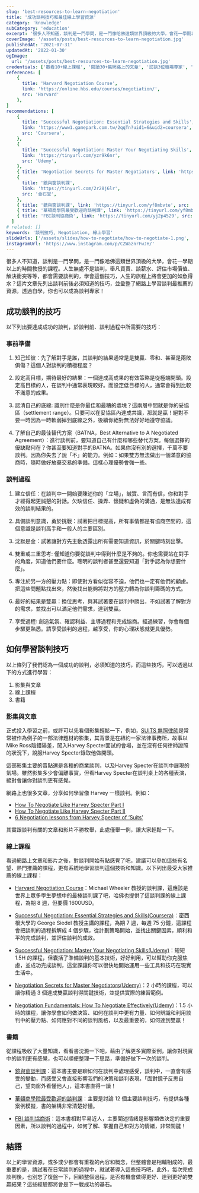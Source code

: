 ```yaml
---
slug: 'best-resources-to-learn-negotiation'
title: '成功談判技巧和最佳線上學習資源'
category: 'knowledge'
subCategory: 'education'
excerpt: '很多人不知道，談判是一門學問，是一門像哈佛這類世界頂級的大學，會花一學期以上的時間教授的課程。人生無處不是談判，舉凡買賣、談薪水、評估市場價值、解決衝突等等，都會需要談判的，學會這個技巧，人生的旅程上將會更加的如魚得水？這片文章先列出談判前後必須知道的技巧，並彙整了網路上學習談判最推薦的資源，透過自學，你也可以成為談判專家！'
coverImage: '/assets/posts/best-resources-to-learn-negotiation.jpg'
publishedAt: '2021-07-31'
updatedAt: '2022-01-30'
ogImage:
  url: '/assets/posts/best-resources-to-learn-negotiation.jpg'
credentials: ['觀看10+線上課程', '閱讀30+篇網路上的文章', '訪談3位職場專家', '閱讀5本相關書籍']
references: [
    {
      title: 'Harvard Negotiation Course',
      link: 'https://online.hbs.edu/courses/negotiation/',
      src: 'Harvard'
    },
]
recommendations: [
    {
      title: 'Successful Negotiation: Essential Strategies and Skills',
      link: 'https://www1.gamepark.com.tw/2qqTn?uid1=6&uid2=coursera',
      src: 'Coursera',
    },
    {
      title: 'Successful Negotiation: Master Your Negotiating Skills',
      link: 'https://tinyurl.com/yzr9k6nr',
      src: 'Udemy',
    },
    { title: 'Negotiation Secrets for Master Negotiators', link: 'https://tinyurl.com/ygl3k6q6', src: 'Udemy' },
    {
      title: '鏡與窗談判課',
      link: 'https://tinyurl.com/2r28j6lr',
      src: '金石堂',
    },
    { title: '鏡與窗談判課', link: 'https://tinyurl.com/yf8mbvte', src: '金石堂' },
    { title: '華頓商學院最受歡迎的談判課', link: 'https://tinyurl.com/yf8mbvte', src: '金石堂' },
    { title: 'FBI談判協商術', link: 'https://tinyurl.com/yj2p4529', src: '金石堂' },
  ]
# related: []
keywords: '談判技巧, Negotiation, 線上學習'
slideUrls: ['/assets/slides/how-to-negotiate/how-to-negotiate-1.png', '/assets/slides/how-to-negotiate/how-to-negotiate-2.png', '/assets/slides/how-to-negotiate/how-to-negotiate-3.png', '/assets/slides/how-to-negotiate/how-to-negotiate-4.png', '/assets/slides/how-to-negotiate/how-to-negotiate-5.png', '/assets/slides/how-to-negotiate/how-to-negotiate-6.png', '/assets/slides/how-to-negotiate/how-to-negotiate-7.png', '/assets/slides/how-to-negotiate/how-to-negotiate-8.png']
instagramUrl: 'https://www.instagram.com/p/CZWaznrFwJH/'
---
```


很多人不知道，談判是一門學問，是一門像哈佛這類世界頂級的大學，會花一學期以上的時間教授的課程。人生無處不是談判，舉凡買賣、談薪水、評估市場價值、解決衝突等等，都會需要談判的，學會這個技巧，人生的旅程上將會更加的如魚得水？這片文章先列出談判前後必須知道的技巧，並彙整了網路上學習談判最推薦的資源，透過自學，你也可以成為談判專家！

## 成功談判的技巧

以下列出要達成成功的談判，於談判前、談判過程中所需要的技巧：

### 事前準備

1. 知己知彼：先了解對手是誰，其談判的結果通常是是雙贏、零和、甚至是兩敗俱傷？這個人對談判的積極程度？

2. 設定高目標，期待最好的結果：一個達成高成果的有效策略是從極端開頭。設定高目標的人，在談判中通常表現較好。而設定低目標的人，通常會得到比較不滿意的成果。

3. 認清自己的底線: 識別什麼是你最佳和最糟的處境？這兩層中間就是你的妥協區（settlement range）。只要可以在妥協區內達成共識，那就是贏！絕對不要一時因為一時軟弱掉到底線之外，後續你絕對無法好好地遵守協議。

4. 了解自己的最佳替代方案（BATNA，Best Alternative to A Negotiated Agreement）：進行談判前，要知道自己有什麼和哪些替代方案。每個選擇的優缺點何在？你甚至要知道對手的BATNA。如果你沒有別的選擇，千萬不要談判。因為你失去了說「不」的能力。例如：如果雙方無法做出一個滿意的協商時，隨時做好放棄交易的準備，這樣心理優勢會強一些。

### 談判過程

1. 建立信任：在談判中一開始要陳述你的「立場」，誠實、言而有信，你和對手才經得起更誠懇的對話。欠缺信任、操弄、懷疑和虛偽的溝通，是無法達成有效的談判結果的。

2. 具備談判意識，勇於挑戰：試著把目標提高，所有事情都是有協商空間的，這個意識是談判高手和一般人的主要區別。

3. 沈默是金：試著讓對方先主動透露出所有需要知道資訊，於關鍵時刻出擊。

4. 雙重或三重思考: 僅知道你要從談判中得到什麼是不夠的。你也需要站在對手的角度，知道他們要什麼。聰明的談判者甚至還要知道「對手認為你想要什麼」。

5. 專注於另一方的壓力點：即使對方看似從容不迫，他們也一定有他們的顧慮。把這些問題點找出來，然後找出能夠將對方的壓力轉為你談判籌碼的方式。

6. 最好的結果是雙贏：換位思考，與其試著要在談判中勝出，不如試著了解對方的需求，並找出可以滿足他們需求，達到雙贏。

7. 享受過程: 創造氣氛、確認利益、主導過程和完成協商。經過練習，你會每個步驟更熟悉。請享受談判的過程，越享受，你的心理狀態就更具優勢。

## 如何學習談判技巧

以上條列了我們認為一個成功的談判，必須知道的技巧，而這些技巧，可以透過以下的方式進行學習：

1. 影集與文章
2. 線上課程
3. 書籍

### 影集與文章

正式投入學習之前，或許可以先看個影集輕鬆一下，例如，[SUITS 無照律師](https://www.imdb.com/title/tt1632701/)是常常被作為例子的一部法律題材的影集，其背景是在紐約一家法律事務所，故事以Mike Ross陰錯陽差，闖入Harvey Specter面試的會場，並在沒有任何律師證照的狀況下，說服Harvey Specter錄取他做開頭。

這部影集主要的賣點還是各種的商業談判，以及Harvey Specter在談判中展現的氣場。雖然影集多少會偏離事實，但看Harvey Specter在談判桌上的各種表演，絕對會讓你對談判更有感覺。

網路上也很多文章，分享如何學習像 Harvey 一樣談判。例如：

- [How To Negotiate Like Harvey Specter Part I](https://www.linkedin.com/pulse/20140814142934-347559225-how-to-negotiate-like-harvey-specter/)
- [How To Negotiate Like Harvey Specter Part II](https://www.linkedin.com/pulse/20141204130253-347559225-how-to-negotiate-like-harvey-specter-part-ii/)
- [6 Negotiation lessons from Harvey Specter of ‘Suits’](https://www.scotwork.com.au/negotiation-blog/2018/6-negotiation-lessons-from-harvey-spectre-of-suits/)

其實跟談判有關的文章和影片不勝枚舉，此處僅舉一例，讓大家輕鬆一下。

### 線上課程

看過網路上文章和影片之後，對談判開始有點感覺了吧，建議可以參加這些有名望、熱門推薦的課程，更有系統地學習談判這個技術和知識。以下列出最受大家推薦的線上課程：

- [Harvard Negotiation Course](https://online.hbs.edu/courses/negotiation/)：Michael Wheeler 教授的談判課，這應該是世界上眾多學生夢想中的最棒談判課了吧，哈佛也提供了這談判課的線上課程，為期 8 週，但要價 1600USD。

- [Successful Negotiation: Essential Strategies and Skills(Coursera)](https://www1.gamepark.com.tw/2qqTn?uid1=6&uid2=coursera)：密西根大學的 George Siedel 教授主講的課程，為期 7 週，每週 75 分鐘，這課程會把談判的過程拆解成 4 個步驟，從計劃策略開始，並找出關鍵因素，順利和平的完成談判，並評估談判的成效。

- [Successful Negotiation: Master Your Negotiating Skills(Udemy)](https://tinyurl.com/yzr9k6nr "affiliate")：短短 1.5H 的課程，但囊括了準備談判的基本技術，好好利用，可以幫助你克服焦慮，並成功完成談判，這堂課讓你可以很快地開始運用一些工具和技巧在現實生活中。

- [Negotiation Secrets for Master Negotiators(Udemy)](https://tinyurl.com/ygl3k6q6 "affiliate")：2 小時的課程，可以讓你精通 3 個達成雙贏談判得關鍵技術，並提供實際的練習範例。

- [Negotiation Fundamentals: How To Negotiate Effectively(Udemy)](https://tinyurl.com/ydu698gg "affiliate")：1.5 小時的課程，讓你學會如何做決策、如何在談判中更有力量、如何辨識和利用談判中的壓力點、如何應對不同的談判風格，以及最重要的，如何達到雙贏！

### 書籍

從課程吸收了大量知識，看看書沈澱一下吧，藉由了解更多實際案例，讓你對現實中的談判更有感覺，也可以順便整理一下思路，準備好做下一次的談判。

- [鏡與窗談判課](https://tinyurl.com/2r28j6lr "affiliate")：這本書主要是聊如何在談判中處理感受，談判中，一直會有感受的變動，而感受又會直接影響我們的決策和談判表現，「面對鏡子反思自己，望向窗外看懂他人」，這本書直得一讀！

- [華頓商學院最受歡迎的談判課](https://tinyurl.com/yf8mbvte "affiliate")：主要是討論 12 個主要談判技巧，有提供各種案例模擬，書的架構非常清楚好懂。

- [FBI 談判協商術](https://tinyurl.com/yj2p4529 "affiliate")：這本書相對平易近人，主要闡述情緒是影響類做決定的重要因素，所以談判的過程中，如何了解、掌握自己和對方的情緒，非常關鍵！

## 結語

以上的學習資源，或多或少都會有重複的內容和概念，但整體會是相輔相成的，最重要的是，請試著在日常談判的過程中，就試著導入這些技巧吧，此外，每次完成談判後，也別忘了復盤一下，回顧整個過程，是否有機會做得更好、達到更好的雙贏結果？這些經驗都將會是下一戰成功的基石。
